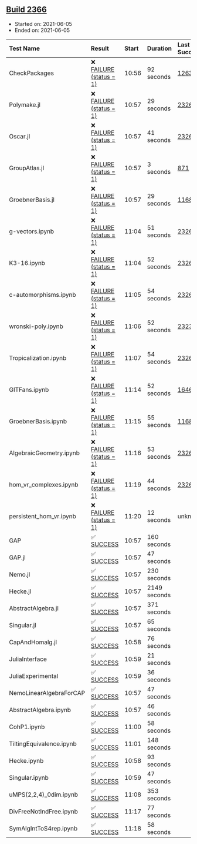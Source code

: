 ## [Build 2366](https://oscarci.mathematik.uni-kl.de/job/oscar-stable/2366/)

* Started on: 2021-06-05
* Ended on: 2021-06-05

| Test Name    | Result | Start | Duration | Last Success | First Failure |
|:-------------|:-------|:------|:---------|:-------------|:--------------|
| CheckPackages | ❌ [FAILURE (status = 1)](https://oscarci.mathematik.uni-kl.de/job/oscar-stable/2366/artifact/logs/build-2366/CheckPackages.log) | 10:56 | 92 seconds | [1263](https://oscarci.mathematik.uni-kl.de/job/oscar-stable/1263/) | [1264](https://oscarci.mathematik.uni-kl.de/job/oscar-stable/1264/) |
| Polymake.jl | ❌ [FAILURE (status = 1)](https://oscarci.mathematik.uni-kl.de/job/oscar-stable/2366/artifact/logs/build-2366/Polymake.jl.log) | 10:57 | 29 seconds | [2326](https://oscarci.mathematik.uni-kl.de/job/oscar-stable/2326/) | [2327](https://oscarci.mathematik.uni-kl.de/job/oscar-stable/2327/) |
| Oscar.jl | ❌ [FAILURE (status = 1)](https://oscarci.mathematik.uni-kl.de/job/oscar-stable/2366/artifact/logs/build-2366/Oscar.jl.log) | 10:57 | 41 seconds | [2326](https://oscarci.mathematik.uni-kl.de/job/oscar-stable/2326/) | [2327](https://oscarci.mathematik.uni-kl.de/job/oscar-stable/2327/) |
| GroupAtlas.jl | ❌ [FAILURE (status = 1)](https://oscarci.mathematik.uni-kl.de/job/oscar-stable/2366/artifact/logs/build-2366/GroupAtlas.jl.log) | 10:57 | 3 seconds | [871](https://oscarci.mathematik.uni-kl.de/job/oscar-stable/871/) | [872](https://oscarci.mathematik.uni-kl.de/job/oscar-stable/872/) |
| GroebnerBasis.jl | ❌ [FAILURE (status = 1)](https://oscarci.mathematik.uni-kl.de/job/oscar-stable/2366/artifact/logs/build-2366/GroebnerBasis.jl.log) | 10:57 | 29 seconds | [1168](https://oscarci.mathematik.uni-kl.de/job/oscar-stable/1168/) | [1169](https://oscarci.mathematik.uni-kl.de/job/oscar-stable/1169/) |
| g-vectors.ipynb | ❌ [FAILURE (status = 1)](https://oscarci.mathematik.uni-kl.de/job/oscar-stable/2366/artifact/logs/build-2366/g-vectors.ipynb.log) | 11:04 | 51 seconds | [2326](https://oscarci.mathematik.uni-kl.de/job/oscar-stable/2326/) | [2327](https://oscarci.mathematik.uni-kl.de/job/oscar-stable/2327/) |
| K3-16.ipynb | ❌ [FAILURE (status = 1)](https://oscarci.mathematik.uni-kl.de/job/oscar-stable/2366/artifact/logs/build-2366/K3-16.ipynb.log) | 11:04 | 52 seconds | [2326](https://oscarci.mathematik.uni-kl.de/job/oscar-stable/2326/) | [2327](https://oscarci.mathematik.uni-kl.de/job/oscar-stable/2327/) |
| c-automorphisms.ipynb | ❌ [FAILURE (status = 1)](https://oscarci.mathematik.uni-kl.de/job/oscar-stable/2366/artifact/logs/build-2366/c-automorphisms.ipynb.log) | 11:05 | 54 seconds | [2326](https://oscarci.mathematik.uni-kl.de/job/oscar-stable/2326/) | [2327](https://oscarci.mathematik.uni-kl.de/job/oscar-stable/2327/) |
| wronski-poly.ipynb | ❌ [FAILURE (status = 1)](https://oscarci.mathematik.uni-kl.de/job/oscar-stable/2366/artifact/logs/build-2366/wronski-poly.ipynb.log) | 11:06 | 52 seconds | [2323](https://oscarci.mathematik.uni-kl.de/job/oscar-stable/2323/) | [2324](https://oscarci.mathematik.uni-kl.de/job/oscar-stable/2324/) |
| Tropicalization.ipynb | ❌ [FAILURE (status = 1)](https://oscarci.mathematik.uni-kl.de/job/oscar-stable/2366/artifact/logs/build-2366/Tropicalization.ipynb.log) | 11:07 | 54 seconds | [2326](https://oscarci.mathematik.uni-kl.de/job/oscar-stable/2326/) | [2327](https://oscarci.mathematik.uni-kl.de/job/oscar-stable/2327/) |
| GITFans.ipynb | ❌ [FAILURE (status = 1)](https://oscarci.mathematik.uni-kl.de/job/oscar-stable/2366/artifact/logs/build-2366/GITFans.ipynb.log) | 11:14 | 52 seconds | [1646](https://oscarci.mathematik.uni-kl.de/job/oscar-stable/1646/) | [1647](https://oscarci.mathematik.uni-kl.de/job/oscar-stable/1647/) |
| GroebnerBasis.ipynb | ❌ [FAILURE (status = 1)](https://oscarci.mathematik.uni-kl.de/job/oscar-stable/2366/artifact/logs/build-2366/GroebnerBasis.ipynb.log) | 11:15 | 55 seconds | [1168](https://oscarci.mathematik.uni-kl.de/job/oscar-stable/1168/) | [1169](https://oscarci.mathematik.uni-kl.de/job/oscar-stable/1169/) |
| AlgebraicGeometry.ipynb | ❌ [FAILURE (status = 1)](https://oscarci.mathematik.uni-kl.de/job/oscar-stable/2366/artifact/logs/build-2366/AlgebraicGeometry.ipynb.log) | 11:16 | 53 seconds | [2326](https://oscarci.mathematik.uni-kl.de/job/oscar-stable/2326/) | [2327](https://oscarci.mathematik.uni-kl.de/job/oscar-stable/2327/) |
| hom_vr_complexes.ipynb | ❌ [FAILURE (status = 1)](https://oscarci.mathematik.uni-kl.de/job/oscar-stable/2366/artifact/logs/build-2366/hom_vr_complexes.ipynb.log) | 11:19 | 44 seconds | [2326](https://oscarci.mathematik.uni-kl.de/job/oscar-stable/2326/) | [2327](https://oscarci.mathematik.uni-kl.de/job/oscar-stable/2327/) |
| persistent_hom_vr.ipynb | ❌ [FAILURE (status = 1)](https://oscarci.mathematik.uni-kl.de/job/oscar-stable/2366/artifact/logs/build-2366/persistent_hom_vr.ipynb.log) | 11:20 | 12 seconds | unknown | unknown |
| GAP | ✅ [SUCCESS](https://oscarci.mathematik.uni-kl.de/job/oscar-stable/2366/artifact/logs/build-2366/GAP.log) | 10:57 | 160 seconds |  |  |
| GAP.jl | ✅ [SUCCESS](https://oscarci.mathematik.uni-kl.de/job/oscar-stable/2366/artifact/logs/build-2366/GAP.jl.log) | 10:57 | 47 seconds |  |  |
| Nemo.jl | ✅ [SUCCESS](https://oscarci.mathematik.uni-kl.de/job/oscar-stable/2366/artifact/logs/build-2366/Nemo.jl.log) | 10:57 | 230 seconds |  |  |
| Hecke.jl | ✅ [SUCCESS](https://oscarci.mathematik.uni-kl.de/job/oscar-stable/2366/artifact/logs/build-2366/Hecke.jl.log) | 10:57 | 2149 seconds |  |  |
| AbstractAlgebra.jl | ✅ [SUCCESS](https://oscarci.mathematik.uni-kl.de/job/oscar-stable/2366/artifact/logs/build-2366/AbstractAlgebra.jl.log) | 10:57 | 371 seconds |  |  |
| Singular.jl | ✅ [SUCCESS](https://oscarci.mathematik.uni-kl.de/job/oscar-stable/2366/artifact/logs/build-2366/Singular.jl.log) | 10:57 | 65 seconds |  |  |
| CapAndHomalg.jl | ✅ [SUCCESS](https://oscarci.mathematik.uni-kl.de/job/oscar-stable/2366/artifact/logs/build-2366/CapAndHomalg.jl.log) | 10:58 | 76 seconds |  |  |
| JuliaInterface | ✅ [SUCCESS](https://oscarci.mathematik.uni-kl.de/job/oscar-stable/2366/artifact/logs/build-2366/JuliaInterface.log) | 10:59 | 21 seconds |  |  |
| JuliaExperimental | ✅ [SUCCESS](https://oscarci.mathematik.uni-kl.de/job/oscar-stable/2366/artifact/logs/build-2366/JuliaExperimental.log) | 10:59 | 36 seconds |  |  |
| NemoLinearAlgebraForCAP | ✅ [SUCCESS](https://oscarci.mathematik.uni-kl.de/job/oscar-stable/2366/artifact/logs/build-2366/NemoLinearAlgebraForCAP.log) | 10:57 | 47 seconds |  |  |
| AbstractAlgebra.ipynb | ✅ [SUCCESS](https://oscarci.mathematik.uni-kl.de/job/oscar-stable/2366/artifact/logs/build-2366/AbstractAlgebra.ipynb.log) | 10:57 | 46 seconds |  |  |
| CohP1.ipynb | ✅ [SUCCESS](https://oscarci.mathematik.uni-kl.de/job/oscar-stable/2366/artifact/logs/build-2366/CohP1.ipynb.log) | 11:00 | 58 seconds |  |  |
| TiltingEquivalence.ipynb | ✅ [SUCCESS](https://oscarci.mathematik.uni-kl.de/job/oscar-stable/2366/artifact/logs/build-2366/TiltingEquivalence.ipynb.log) | 11:01 | 148 seconds |  |  |
| Hecke.ipynb | ✅ [SUCCESS](https://oscarci.mathematik.uni-kl.de/job/oscar-stable/2366/artifact/logs/build-2366/Hecke.ipynb.log) | 10:58 | 93 seconds |  |  |
| Singular.ipynb | ✅ [SUCCESS](https://oscarci.mathematik.uni-kl.de/job/oscar-stable/2366/artifact/logs/build-2366/Singular.ipynb.log) | 10:59 | 47 seconds |  |  |
| uMPS(2,2,4)_0dim.ipynb | ✅ [SUCCESS](https://oscarci.mathematik.uni-kl.de/job/oscar-stable/2366/artifact/logs/build-2366/uMPS-2-2-4-_0dim.ipynb.log) | 11:08 | 353 seconds |  |  |
| DivFreeNotIndFree.ipynb | ✅ [SUCCESS](https://oscarci.mathematik.uni-kl.de/job/oscar-stable/2366/artifact/logs/build-2366/DivFreeNotIndFree.ipynb.log) | 11:17 | 77 seconds |  |  |
| SymAlgIntToS4rep.ipynb | ✅ [SUCCESS](https://oscarci.mathematik.uni-kl.de/job/oscar-stable/2366/artifact/logs/build-2366/SymAlgIntToS4rep.ipynb.log) | 11:18 | 58 seconds |  |  |
